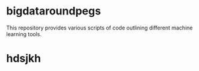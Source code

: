 # bigdataroundpegs
This repository provides various scripts of code outlining different machine learning tools.

# hdsjkh
